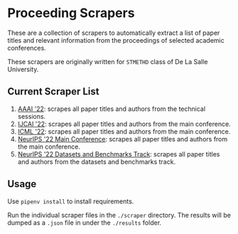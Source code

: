 # Proceeding Scrapers
These are a collection of scrapers to automatically extract a list of paper titles and relevant information from the proceedings of selected academic conferences.

These scrapers are originally written for `STMETHD` class of De La Salle University.

## Current Scraper List

1. [AAAI '22](https://aaai.org/proceeding/aaai-36-2022/): scrapes all paper titles and authors from the technical sessions.
2. [IJCAI '22](https://www.ijcai.org/proceedings/2022/): scrapes all paper titles and authors from the main conference.
3. [ICML '22](https://proceedings.mlr.press/v162/): scrapes all paper titles and authors from the main conference.
4. [NeurIPS '22 Main Conference](https://papers.nips.cc/paper_files/paper/2022): scrapes all paper titles and authors from the main conference.
5. [NeurIPS '22 Datasets and Benchmarks Track](https://papers.nips.cc/paper_files/paper/2022): scrapes all paper titles and authors from the datasets and benchmarks track.

## Usage
Use `pipenv install` to install requirements.

Run the individual scraper files in the `./scraper` directory. The results will be dumped as a `.json` file in under the `./results` folder.